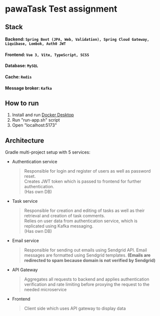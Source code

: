 # pawaTask Test assignment

## Stack
#### Backend: ```Spring Boot (JPA, Web, Validation), Spring Cloud Gateway, Liquibase, Lombok, Auth0 JWT```
#### Frontend: ```Vue 3, Vite, TypeScript, SCSS```
#### Database: ```MySQL```
#### Cache: ```Redis```
#### Message broker: ```Kafka```

## How to run

1. Install and run [Docker Desktop](https://docs.docker.com/get-docker/)
2. Run "run-app.sh" script
3. Open "localhost:5173"

## Architecture
Gradle multi-project setup with 5 services:
- Authentication service
  > Responsible for login and register of users as well as password reset. <br>Creates JWT token which is passed to frontend for further authentication.<br>
  > (Has own DB)
- Task service
  > Responsible for creation and editing of tasks as well as their retrieval and creation of task comments.<br>
  > Relies on user data from authentication service, which is replicated using Kafka messaging.<br>
  > (Has own DB)
- Email service
  > Responsible for sending out emails using Sendgrid API. Email messages are formatted using Sendgrid templates. 
    **(Emails are redirected to spam because domain is not verified by Sendgrid)**
- API Gateway
  > Aggregates all requests to backend and applies authentication verification and rate limiting before proxying the request to the needed microservice
- Frontend
  > Client side which uses API gateway to display data